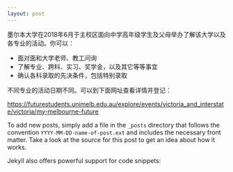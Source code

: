 ```yaml
---
layout: post
---
```

墨尔本大学在2018年6月于主校区面向中学高年级学生及父母举办了解该大学以及各专业的活动。你可以：
- 面对面和大学老师、教工问询
- 了解专业、跨科、实习、奖学金，以及其它等等事宜
- 确认各科录取的先决条件，包括特别录取

不同专业的活动日期不同。可以到下面网址查看详情并登记：

https://futurestudents.unimelb.edu.au/explore/events/victoria_and_interstate/victoria/my-melbourne-future

To add new posts, simply add a file in the `_posts` directory that follows the convention `YYYY-MM-DD-name-of-post.ext` and includes the necessary front matter. Take a look at the source for this post to get an idea about how it works.

Jekyll also offers powerful support for code snippets:

